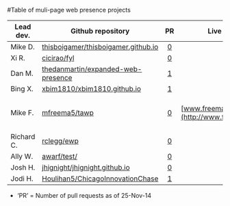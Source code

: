#Table of muli-page web presence projects

| Lead dev.  | Github repository                                                                       | PR                                                          | Live page                                   | Notes   |
|------------|-----------------------------------------------------------------------------------------|:-----------------------------------------------------------:|---------------------------------------------|---------|
| Mike D.    | [thisboigamer/thisboigamer.github.io](//github.com/thisboigamer/thisboigamer.github.io) | [0](//github.com/thisboigamer/thisboigamer.github.io/pulls) | | |
| Xi R.      | [cicirao/fyl](//github.com/cicirao/fyl/tree/gh-pages)                                   | [0](//github.com/cicirao/fyl/pulls)                         | | |
| Dan M.     | [thedanmartin/expanded-web-presence](//github.com/thedanmartin/expanded-web-presence)   | [1](//github.com/thedanmartin/expanded-web-presence/pulls)  | | |
| Bing X.    | [xbim1810/xbim1810.github.io](//github.com/xbim1810/xbim1810.github.io)                 | [1](//github.com/xbim1810/xbim1810.github.io/pulls)         | | |
| Mike F.    | [mfreema5/tawp](//github.com/mfreema5/tawp)                                             | [0](//github.com/mfreema5/tawp/pulls)                       | [www.freeman.blue](http://www.freeman.blue) | Want to help?  See: [ToDo.md](//github.com/mfreema5/tawp/blob/master/ToDo.md) |
| Richard C. | [rclegg/ewp](//github.com/rclegg/ewp)                                                   | [0](//github.com/rclegg/ewp/pulls)                          | | |
| Ally W.    | [awarf/test/](//github.com/awarf/test/tree/gh-pages)                       | [0](//github.com/awarf/test/tree/gh-pages/pulls)            | | |
| Josh H.    | [jhignight/jhignight.github.io](//github.com/jhignight/jhignight.github.io)             | [0](//github.com/jhignight/jhignight.github.io/pulls)       | | |
| Jodi H.    | [Houlihan5/ChicagoInnovationChase](//github.com/Houlihan5/ChicagoInnovationChase)       | [1](//github.com/Houlihan5/ChicagoInnovationChase/pulls)    | | |

* &lsquo;PR&rsquo; = Number of pull requests as of 25-Nov-14
